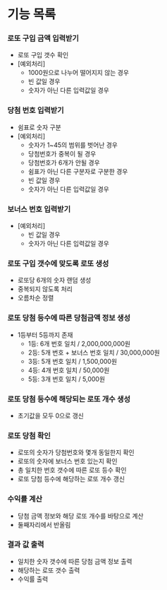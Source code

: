 # 기능 목록

### 로또 구입 금액 입력받기
- 로또 구입 갯수 확인
- [예외처리]
    - 1000원으로 나누어 떨어지지 않는 경우
    - 빈 값일 경우
    - 숫자가 아닌 다른 입력값일 경우
    
### 당첨 번호 입력받기
- 쉼표로 숫자 구분
- [예외처리]
    - 숫자가 1~45의 범위를 벗어난 경우
    - 당첨번호가 중복이 될 경우
    - 당첨번호가 6개가 안될 경우
    - 쉼표가 아닌 다른 구분자로 구분한 경우
    - 빈 값일 경우
    - 숫자가 아닌 다른 입력값일 경우

### 보너스 번호 입력받기
- [예외처리]
    - 빈 값일 경우
    - 숫자가 아닌 다른 입력값일 경우

### 로또 구입 갯수에 맞도록 로또 생성
- 로또당 6개의 숫자 랜덤 생성
- 중복되지 않도록 처리
- 오름차순 정렬

### 로또 당첨 등수에 따른 당첨금액 정보 생성
- 1등부터 5등까지 존재
    - 1등: 6개 번호 일치 / 2,000,000,000원
    - 2등: 5개 번호 + 보너스 번호 일치 / 30,000,000원
    - 3등: 5개 번호 일치 / 1,500,000원
    - 4등: 4개 번호 일치 / 50,000원
    - 5등: 3개 번호 일치 / 5,000원

### 로또 당첨 등수에 해당되는 로또 개수 생성
- 초기값을 모두 0으로 갱신 

### 로또 당첨 확인
- 로또의 숫자가 당첨번호와 몇개 동일한지 확인
- 로또의 숫자에 보너스 번호 있는지 확인
- 총 일치한 번호 갯수에 따른 로또 등수 확인
- 로또 당첨 등수에 해당하는 로또 개수 갱신

### 수익률 계산 
- 당첨 금액 정보와 해당 로또 개수를 바탕으로 계산
- 둘째자리에서 반올림

### 결과 값 출력
- 일치한 숫자 갯수에 따른 당첨 금액 정보 출력
- 해당하는 로또 갯수 출력
- 수익률 출력
